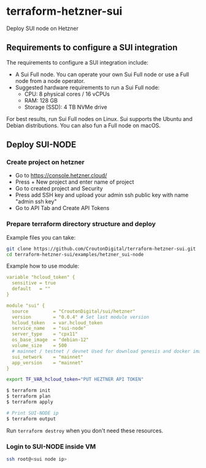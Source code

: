 # terraform-hetzner-sui
Deploy SUI node on Hetzner


## Requirements to configure a SUI integration
The requirements to configure a SUI integration include:

* A Sui Full node. You can operate your own Sui Full node or use a Full node from a node operator.
* Suggested hardware requirements to run a Sui Full node:
   * CPU: 8 physical cores / 16 vCPUs
   * RAM: 128 GB
   * Storage (SSD): 4 TB NVMe drive

For best results, run Sui Full nodes on Linux. Sui supports the Ubuntu and Debian distributions. You can also fun a Full node on macOS.

## Deploy SUI-NODE

### Create project on hetzner
* Go to https://console.hetzner.cloud/
* Press + New project and enter name of project 
* Go to created project and Security 
* Press add SSH key and upload your admin ssh public key with name "admin ssh key"
* Go to API Tab and Create API Tokens

### Prepare terraform directory structure and deploy 

Example files you can take: 
```bash
git clone https://github.com/CroutonDigital/terraform-hetzner-sui.git
cd terraform-hetzner-sui/examples/hetzner_sui-node
```

Example how to use module: 
```yaml
variable "hcloud_token" {
  sensitive = true
  default   = ""
}

module "sui" {
  source         = "CroutonDigital/sui/hetzner"
  version        = "0.0.4" # Set last module version 
  hcloud_token   = var.hcloud_token
  service_name   = "sui-node"
  server_type    = "cpx11"
  os_base_image  = "debian-12"
  volume_size    = 500
  # mainnet / testnet / devnet Used for download genesis and docker image
  sui_network    = "mainnet"
  app_version    = "mainnet"
}
```

```bash
export TF_VAR_hcloud_token="PUT HEZTNER API TOKEN"

$ terraform init
$ terraform plan
$ terraform apply

# Print SUI-NODE ip
$ terraform output 
```

Run `terraform destroy` when you don't need these resources.

### Login to SUI-NODE inside VM

```bash
ssh root@<sui node ip>
```
